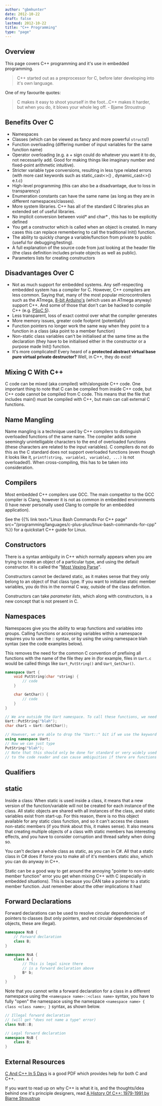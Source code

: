 ```yaml
---
author: "gbmhunter"
date: 2012-10-22
draft: false
lastmod: 2012-10-22
title: "C++ Programming"
type: "page"
---
```


## Overview

This page covers C++ programming and it's use in embedded programming.

> C++ started out as a preprocessor for C, before later developing into it's own language.

One of my favourite quotes:

> C makes it easy to shoot yourself in the foot...C++ makes it harder, but when you do, it blows your whole leg off. - Bjame Stroustrup

## Benefits Over C

* Namespaces
* Classes (which can be viewed as fancy and more powerful `struct`s!)
* Function overloading (differing number of input variables for the same function name)
* Operator overloading (e.g. a + sign could do whatever you want it to do, not necessarily add. Good for making things like imaginary number and fixed-point arithmetic intuitive).
* Stricter variable type conversions, resulting in less type related errors (with more cast keywords such as static_cast<>() , dynamic_cast<>() e.t.c)
* High-level programming (this can also be a disadvantage, due to loss in transparency)
* Enumeration constants can have the same name (as long as they are in different namespaces/classes).
* More system libraries. C++ has all of the standard C libraries plus an extended set of useful libraries.
* No implicit conversion between void* and char* , this has to be explicitly defined
* You get a constructor which is called when an object is created. In many cases this can replace remembering to call the traditional Init() function.
* The ability to quickly change a variable/function from private to public (useful for debugging/testing).
* A full explanation of the source code from just looking at the header file (the class definition includes private objects as well as public).
* Parameters lists for creating constructors

## Disadvantages Over C

* Not as much support for embedded systems. Any self-respecting embedded system has a compiler for C. However, C++ compilers are less common. Saying that, many of the most popular microcontrollers such as the ATmega, [8-bit Arduino's](/programming/microcontrollers/arduino) (which uses an ATmega anyway) support C++. And some of those that don't can be hacked to compile C++ (e.g. [PSoC 5](/programming/microcontrollers/psoc)).
* Less transparent, loss of exact control over what the compiler generates
* More memory issues, greater code footprint (potentially)
* Function pointers no longer work the same way when they point to a function in a class (aka point to a member function)
* Non-static class variables can't be initialised at the same time as the declaration (they have to be initialised either in the constructor or a purpose made Init() function.
* It's more complicated! Every heard of a **protected abstract virtual base pure virtual private destructor?** Well, in C++, they do exist!

## Mixing C With C++

C code can be mixed (aka compiled) with/alongside C++ code. One important thing to note that C can be compiled from inside C++ code, but C++ code cannot be compiled from C code. This means that the file that includes main() must be compiled with C++, but main can call external C functions.

## Name Mangling

Name mangling is a technique used by C++ compilers to distinguish overloaded functions of the same name. The compiler adds some seemingly unintelligable characters to the end of overloaded functions (these characters are related to the input variables). C compilers do not do this as the C standard does not support overloaded functions (even though it looks like it, `printf(string, variable1, variable2, ...)` is not overloaded!). When cross-compiling, this has to be taken into consideration.

## Compilers

Most embedded C++ compilers use GCC. The main competitor to the GCC compiler is Clang, however it is not as common in embedded environments (I have never personally used Clang to compile for an embedded application).

See the {{% link text="Linux Bash Commands For C++ page" src="/programming/languages/c-plus-plus/linux-bash-commands-for-cpp" %}} for a quickstart C++ guide for Linux.

## Constructors

There is a syntax ambiguity in C++ which normally appears when you are trying to create an object of a particular type, and using the default constructor. It is called the "[Most Vexing Parse](http://en.wikipedia.org/wiki/Most_vexing_parse)".

Constructors cannot be declared static, as it makes sense that they only belong to an object of that class type. If you want to initialise static member variables, you do this in the normal C way, outside of the class definition.

Constructors can take _parameter lists_, which along with constructors, is a new concept that is not present in C.

## Namespaces

Namespaces give you the ability to wrap functions and variables into groups. Calling functions or accessing variables within a namespace requires you to use the :: syntax, or by using the using namespace blah syntax (see the code examples below).

This removes the need for the common C convention of prefixing all functions with the name of the file they are in (for example, files in `Uart.c` would be called things like `Uart_PutString()` and `Uart_GetChar()`.

```c++
namespace Uart {
    void PutString(char *string) {
        // code
    }

    char GetChar() {
        // code
    }
}

// We are outside the Uart namespace. To call these functions, we need to prepend the function calls with the namespace name and the `::` syntax
Uart::PutString("blah");
char char1 = Uart::GetChar();

// However, we are able to drop the "Uart::" bit if we use the keyword "using"
using namespace Uart;
// Now we can just type
PutString("blah");
// Note that this should only be done for standard or very widely used libraries, as it reduces the information
// to the code reader and can cause ambiguities if there are functions with the same name.
```

## Qualifiers

## static

Inside a class: When static is used inside a class, it means that a new version of the function/variable will not be created for each instance of the class. All static objects are shared with all instances of the class, and static variables exist from start-up. For this reason, there is no this object available for any static class function, and so it can't access the classes non-static members (if you think about this, it makes sense). It also means that creating multiple objects of a class with static members has interesting effects, and you have to consider corruption and thread safety when doing so.

You can't declare a whole class as static, as you can in C#. All that a static class in C# does if force you to make all of it's members static also, which you can do anyway in C++.

Static can be a good way to get around the annoying "pointer to non-static member function" error you get when mixing C++ with C (especially in embedded situations). This is because you CAN take a pointer to a static member function. Just remember about the other implications it has!

## Forward Declarations

Forward declarations can be used to resolve circular dependencies of pointers to classes (but only pointers, and not circular dependencies of objects, these are illegal).

```c++    
namespace NsB {
    // Forward declaration
    class B;
}

namespace NsA {
    class A {
        // This is legal since there
        // is a forward declaration above
        B* b;
    }
}
```

<p>Note that you cannot write a forward declaration for a class in a different namespace using the <code>&lt;namespace name&gt;::&lt;class name&gt;</code> syntax, you have to fully "open" the namespace using the namespace <code>&lt;namespace name&gt; { class &lt;class name&gt;; }</code> syntax, as shown below.</p>

```c++    
// Illegal forward declaration
// (will get "does not name a type" error)
class NsB::B;

// Legal forward declaration
namespace NsB {
    class B;
}
```

## External Resources

[C And C++ In 5 Days](http://itee.uq.edu.au/~comp3300/Resources/C_C++_notes.pdf) is a good PDF which provides help for both C and C++.

If you want to read up on why C++ is what it is, and the thoughts/idea behind one it's principle designers, read [A History Of C++: 1979-1991 by Bjarne Stroustrup](http://www.stroustrup.com/hopl2.pdf)

